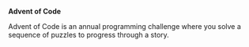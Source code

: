 **Advent of Code**

Advent of Code is an annual programming challenge where you solve a sequence of puzzles to progress through a story.
